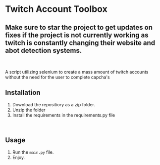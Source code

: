 # Twitch Account Toolbox
## Make sure to star the project to get updates on fixes if the project is not currently working as twitch is constantly changing their website and abot detection systems.
<br>

A script utilizing selenium to create a mass amount of twitch accounts without the need for the user to complete capcha's

## Installation

1. Download the repositiory as a zip folder.
2. Unzip the folder
3. Install the requirements in the requirements.py file
<br>

## Usage

1. Run the `main.py` file.
2. Enjoy.







